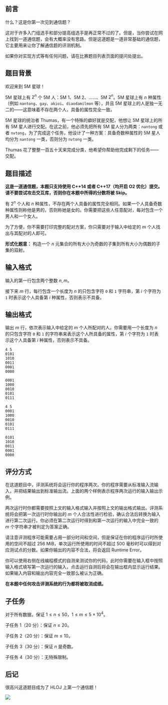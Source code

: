 ## 前言

什么？这是你第一次见到通信题？

这对于许多入门组选手和部分提高组选手是再正常不过的了。但是，当你尝试在网上找到一道通信题，会有大概率没有思路。但是这道题是一道非常基础的通信题，它主要用来让你了解通信题的评测机制。

如果你对实现方式等有任何问题，请在比赛题目列表页面的提问处提出。

## 题目背景

欢迎来到 5M 星球！

5M 星球上有 $2^n$ 个 5M 人：5M $1$、5M $2$、……、5M $2^n$。5M 星球上有 $n$ 种属性（例如 `nantong`、`gay`、`akioi`、`diaodamilmon` 等），并且 5M 星球上的人是独一无二的——这意味着不存在两个人，具备的属性完全一致。

5M 星球的统治者 Thumas，有一个特殊的癖好就是交配，他想让 5M 星球上的所有 5M 星人进行交配。在这之前，他必须先把所有 5M 星人分为两类：`nantong` 或者 `nvtong`，为了完成这个任务，他设计了一种方案：具备奇数种属性的 5M 星人均分为 `nantong` 一类，否则分为 `nvtong` 一类。

Thumas 花了整整一百五十天来完成分类，他希望你帮助他完成剩下的任务——交配。

## 题目描述

**这是一道通信题，本题只支持使用 C++14 或者 C++17（均开启 O2 优化）提交。请不要尝试攻击交互库，否则你在本题中所得的分数将被 Skip。**

有 $2^n$ 个人和 $n$ 种属性，不存在两个人具备的属性完全相同。如果一个人具备奇数种属性则称他是男的，否则称她是女的。你需要把这些人任意配对，每对包含一个男人和一个女人。

为了方便，你不需要打印完整的配对方案，你只需要对于输入中给定的 $m$ 个人找出与其配对的人即可。

**形式化题意：** 构造一个 $n$ 元集合的所有大小为奇数的子集到所有大小为偶数的子集的双射。

## 输入格式

输入的第一行包含两个整数 $n,m$。

接下来 $m$ 行，每行包含一个长度为 $n$ 的只包含字符 `0` 和 `1` 字符串，第 $i$ 个字符为 `1` 时表示这个人具备第 $i$ 种属性，否则表示不具备。

## 输出格式

输出 $m$ 行，依次表示输入中给定的 $m$ 个人所配对的人。你需要用一个长度为 $n$ 的只包含字符 `0` 和 `1` 的字符串来表示这个人所具备的属性，第 $i$ 个字符为 `1` 时表示这个人具备第 $i$ 种属性，否则表示不具备。

```input1
4 5
0101
1010
0011
0001
0000
```

```output1
0001
1000
0010
0101
0111
```

```input2
4 5
0001
1000
0010
0101
0111
```

```output2
0101
1010
0011
0001
0000
```

## 评分方式

在这道题目中，评测系统将会运行你的程序两次。你的程序需要从标准输入流输入，并把结果输出到标准输出流。上面的两个样例表示程序两次运行的输入输出示例。

两次运行时你都需要按照上文的输入格式输入并按照上文的输出格式输出。评测系统将会把第一次运行时你输出的 $m$ 个人合法性进行检验，确认合法后转换为输入进行第二次运行。你必须在第二次运行时得到和第一次运行的输入中完全一致的 $m$ 个字符串才被判定为答案正确。

请注意评测程序可能需要占用一部分时间和空间，但是保证在你的程序运行时所使用的空间不超过 $256$ MiB，单次运行所使用的时间不超过 $500$ 毫秒时可以得到对应测试点的分数。如果你输出的内容不合法，将会返回 Runtime Error。

你可以使用右侧在线编程模式的自测来测试你的代码，此时你需要在输入框中按照输入格式填写第一次运行的输入，点击运行自测后将会在输出框内显示运行结果。如果输入内容和输出内容完全一致那么被认为正确。

**在本题中任何攻击评测系统的行为都将被取消成绩。**

## 子任务

对于所有数据，保证 $1 \leq n \leq 50$，$1 \leq m \leq 5 \times 10^4$。

子任务 1（$20$ 分）：保证 $n \leq 20$。

子任务 2（$20$ 分）：保证 $m \leq 10$。

子任务 3（$30$ 分）：保证 $n$ 是奇数。

子任务 4（$30$ 分）：无特殊限制。

## 后记

很高兴这道题目成为了 HLOJ 上第一个通信题！

![](file://wmy.png)

